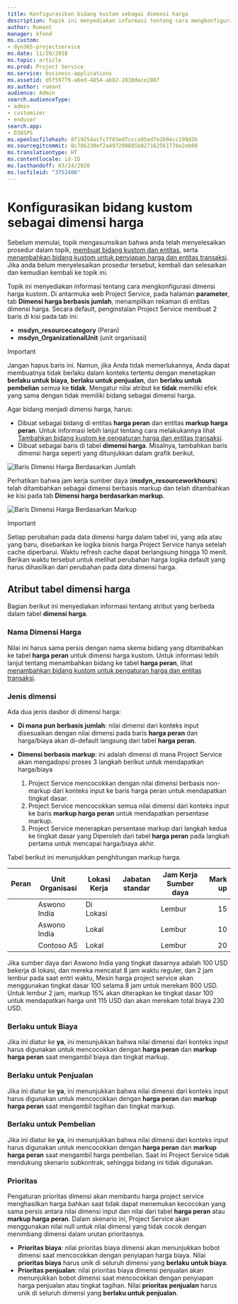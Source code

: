 ```yaml
---
title: Konfigurasikan bidang kustom sebagai dimensi harga
description: Topik ini menyediakan informasi tentang cara mengkonfigurasi dimensi harga kustom.
author: Rumant
manager: kfend
ms.custom:
- dyn365-projectservice
ms.date: 11/20/2018
ms.topic: article
ms.prod: Project Service
ms.service: business-applications
ms.assetid: d5f59779-a6ed-4854-ab82-2810dace288f
ms.author: rumant
audience: Admin
search.audienceType:
- admin
- customizer
- enduser
search.app:
- D365PS
ms.openlocfilehash: 8f19254acfc7f03ed7ccca95ed7e2b94cc199d3b
ms.sourcegitcommit: 8c786230ef2a497280885b827162561776e2eb00
ms.translationtype: HT
ms.contentlocale: id-ID
ms.lasthandoff: 03/24/2020
ms.locfileid: "3752406"
---
```

# <a name="set-up-custom-fields-as-pricing-dimensions"></a>Konfigurasikan bidang kustom sebagai dimensi harga 

Sebelum memulai, topik mengasumsikan bahwa anda telah menyelesaikan prosedur dalam topik, [membuat bidang kustom dan entitas](create-custom-fields-entities.md), serta [menambahkan bidang kustom untuk penyiapan harga dan entitas transaksi](field-references.md). Jika anda belum menyelesaikan prosedur tersebut, kembali dan selesaikan dan kemudian kembali ke topik ini. 

Topik ini menyediakan informasi tentang cara mengkonfigurasi dimensi harga kustom. Di antarmuka web Project Service, pada halaman **parameter**, tab **Dimensi harga berbasis jumlah**, menampilkan rekaman di entitas dimensi harga. Secara default, penginstalan Project Service membuat 2 baris di kisi pada tab ini:

- **msdyn_resourcecategory** (Peran)
- **msdyn_OrganizationalUnit** (unit organisasi)

> [!IMPORTANT]
> Jangan hapus baris ini. Namun, jika Anda tidak memerlukannya, Anda dapat membuatnya tidak berlaku dalam konteks tertentu dengan menetapkan **berlaku untuk biaya**, **berlaku untuk penjualan**, dan **berlaku untuk pembelian** semua ke **tidak**. Mengatur nilai atribut ke **tidak** memiliki efek yang sama dengan tidak memiliki bidang sebagai dimensi harga.

Agar bidang menjadi dimensi harga, harus:

- Dibuat sebagai bidang di entitas **harga peran** dan entitas **markup harga peran**. Untuk informasi lebih lanjut tentang cara melakukannya lihat [Tambahkan bidang kustom ke pengaturan harga dan entitas transaksi](field-references.md).
- Dibuat sebagai baris di tabel **dimensi harga**. Misalnya, tambahkan baris dimensi harga seperti yang ditunjukkan dalam grafik berikut. 

![Baris Dimensi Harga Berdasarkan Jumlah](media/Amt-based-PD.png)

Perhatikan bahwa jam kerja sumber daya (**msdyn_resourceworkhours**) telah ditambahkan sebagai dimensi berbasis markup dan telah ditambahkan ke kisi pada tab **Dimensi harga berdasarkan markup**.

![Baris Dimensi Harga Berdasarkan Markup](media/Markup-based-PD.png)

> [!IMPORTANT]
> Setiap perubahan pada data dimensi harga dalam tabel ini, yang ada atau yang baru, disebarkan ke logika bisnis harga Project Service hanya setelah cache diperbarui. Waktu refresh cache dapat berlangsung hingga 10 menit. Berikan waktu tersebut untuk melihat perubahan harga logika default yang harus dihasilkan dari perubahan pada data dimensi harga.


## <a name="attributes-of-the-pricing-dimensions-table"></a>Atribut tabel dimensi harga
Bagian berikut ini menyediakan informasi tentang atribut yang berbeda dalam tabel **dimensi harga**.

### <a name="pricing-dimension-name"></a>Nama Dimensi Harga
Nilai ini harus sama persis dengan nama skema bidang yang ditambahkan ke tabel **harga peran** untuk dimensi harga kustom. Untuk informasi lebih lanjut tentang menambahkan bidang ke tabel **harga peran**, lihat [menambahkan bidang kustom untuk pengaturan harga dan entitas transaksi](field-references.md).

### <a name="type-of-dimension"></a>Jenis dimensi
Ada dua jenis dasbor di dimensi harga:
  
  - **Di mana pun berbasis jumlah**: nilai dimensi dari konteks input disesuaikan dengan nilai dimensi pada baris **harga peran** dan harga/biaya akan di-default langsung dari tabel **harga peran**.
  - **Dimensi berbasis markup**: ini adalah dimensi di mana Project Service akan mengadopsi proses 3 langkah berikut untuk mendapatkan harga/biaya
 
    1. Project Service mencocokkan dengan nilai dimensi berbasis non-markup dari konteks input ke baris harga peran untuk mendapatkan tingkat dasar.
    2. Project Service mencocokkan semua nilai dimensi dari konteks input ke baris **markup harga peran** untuk mendapatkan persentase markup.
    3. Project Service menerapkan persentase markup dari langkah kedua ke tingkat dasar yang Diperoleh dari tabel **harga peran** pada langkah pertama untuk mencapai harga/biaya akhir.
   
   Tabel berikut ini menunjukkan penghitungan markup harga.
  
| Peran        | Unit Organisasi    |Lokasi Kerja      |Jabatan standar      |Jam Kerja Sumber daya      |  Mark up|
| ------------|-------------|-------------------|--------------------|-------------------------|--------:|
|             | Aswono India|Di Lokasi            |                    |Lembur                 |15     |
|             | Aswono India|Lokal             |                    |Lembur                 |10     |
|             | Contoso AS   |Lokal             |                    |Lembur                 |20     |


Jika sumber daya dari Aswono India yang tingkat dasarnya adalah 100 USD bekerja di lokasi, dan mereka mencatat 8 jam waktu reguler, dan 2 jam lembur pada saat entri waktu, Mesin harga project service akan menggunakan tingkat dasar 100 selama 8 jam untuk merekam 800 USD. Untuk lembur 2 jam, markup 15% akan diterapkan ke tingkat dasar 100 untuk mendapatkan harga unit 115 USD dan akan merekam total biaya 230 USD.

### <a name="applicable-to-cost"></a>Berlaku untuk Biaya 
Jika ini diatur ke **ya**, ini menunjukkan bahwa nilai dimensi dari konteks input harus digunakan untuk mencocokkan dengan **harga peran** dan **markup harga peran** saat mengambil biaya dan tingkat markup.

### <a name="applicable-to-sales"></a>Berlaku untuk Penjualan
Jika ini diatur ke **ya**, ini menunjukkan bahwa nilai dimensi dari konteks input harus digunakan untuk mencocokkan dengan **harga peran** dan **markup harga peran** saat mengambil tagihan dan tingkat markup.

### <a name="applicable-to-purchase"></a>Berlaku untuk Pembelian
Jika ini diatur ke **ya**, ini menunjukkan bahwa nilai dimensi dari konteks input harus digunakan untuk mencocokkan dengan **harga peran** dan **markup harga peran** saat mengambil harga pembelian. Saat ini Project Service tidak mendukung skenario subkontrak, sehingga bidang ini tidak digunakan. 

### <a name="priority"></a>Prioritas
Pengaturan prioritas dimensi akan membantu harga project service menghasilkan harga bahkan saat tidak dapat menemukan kecocokan yang sama persis antara nilai dimensi input dan nilai dari tabel **harga peran** atau **markup harga peran**. Dalam skenario ini, Project Service akan menggunakan nilai null untuk nilai dimensi yang tidak cocok dengan menimbang dimensi dalam urutan prioritasnya.

- **Prioritas biaya**: nilai prioritas biaya dimensi akan menunjukkan bobot dimensi saat mencocokkan dengan penyiapan harga biaya. Nilai **prioritas biaya** harus unik di seluruh dimensi yang **berlaku untuk biaya**.
- **Prioritas penjualan**: nilai prioritas biaya dimensi penjualan akan menunjukkan bobot dimensi saat mencocokkan dengan penyiapan harga penjualan atau tingkat tagihan. Nilai **prioritas penjualan** harus unik di seluruh dimensi yang **berlaku untuk penjualan**.
